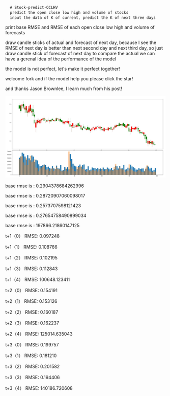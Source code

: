       # Stock-predict-OCLHV
      predict the open close low high and volume of stocks
      input the data of K of current, predict the K of next three days

print base RMSE and RMSE of each open close low high and volume of forecasts

draw candle sticks of actual and forecast of next day, because I see the RMSE of next day is better than next second day and next third day, so just draw candle stick of forecast of next day to compare the actual we can have a gerenal idea of the performance of the model

the model is not perfect, let's make it perfect together!

welcome fork and if the model help you please click the star!

and thanks Jason Brownlee, I learn much from his post!

![image](https://github.com/Dreamscape9999/Stock-predict-OCLHV/blob/master/candle%20stick%20compare.JPG)

base rmse is : 0.2904378684262996

base rmse is : 0.28720907060098017

base rmse is : 0.2573707598121423

base rmse is : 0.27654758490899034

base rmse is : 197866.21860147125

t+1（0） RMSE: 0.097248

t+1（1） RMSE: 0.108766

t+1（2） RMSE: 0.102195

t+1（3） RMSE: 0.112843

t+1（4） RMSE: 100648.123411

t+2（0） RMSE: 0.154191

t+2（1） RMSE: 0.153126

t+2（2） RMSE: 0.160187

t+2（3） RMSE: 0.162237

t+2（4） RMSE: 125014.635043

t+3（0） RMSE: 0.199757

t+3（1） RMSE: 0.181210

t+3（2） RMSE: 0.201582

t+3（3） RMSE: 0.194406

t+3（4） RMSE: 140186.720608
